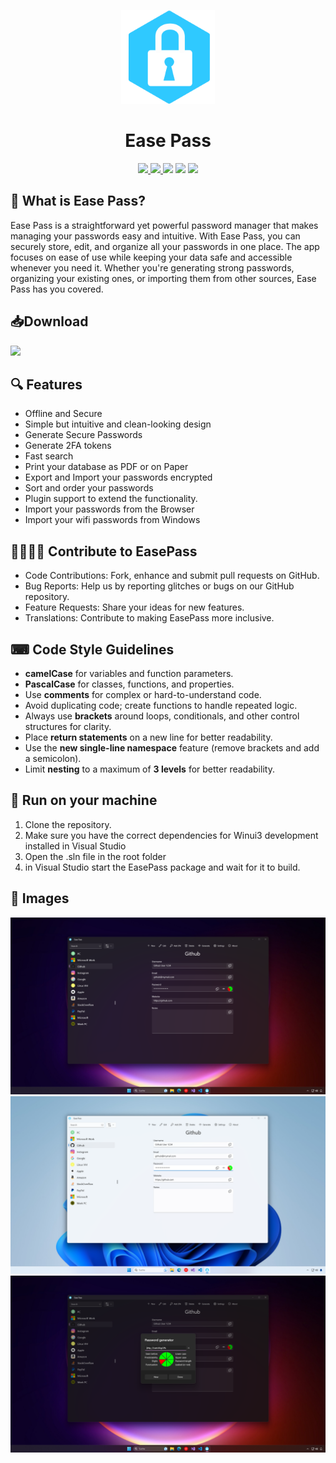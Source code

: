  <p align="center">
    <img src="EasePass/Assets/AppIcon/Icon.png" height="150px" width="auto" alt="alternate text">
 </p>
 <h1  align="center">Ease Pass</h1>
<div align="center">
    <a href="https://apps.microsoft.com/store/detail/ease-pass/9NQPF80923F5?hl=en-us&gl=us&ocid=pdpshare">
        <img src="https://img.shields.io/badge/Download-Microsoft%20Store-brightgreen?style=flat"/>
    </a>
    <a href="https://easepass.frozenassassine.de/">
        <img src="https://img.shields.io/badge/Ease Pass-Website-blue"/>
    </a>
    <img src="https://img.shields.io/github/stars/FrozenAssassine/EasePass?style=flat"/>
    <img src="https://img.shields.io/github/issues-pr/FrozenAssassine/EasePass?style=flat"/>
    <img src="https://img.shields.io/github/repo-size/FrozenAssassine/EasePass?style=flat"/>
</div>

## 🤔 What is Ease Pass?
Ease Pass is a straightforward yet powerful password manager that makes managing your passwords easy and intuitive. With Ease Pass, you can securely store, edit, and organize all your passwords in one place. The app focuses on ease of use while keeping your data safe and accessible whenever you need it. Whether you're generating strong passwords, organizing your existing ones, or importing them from other sources, Ease Pass has you covered.


## 📥Download
<a href="https://apps.microsoft.com/detail/Ease%20Pass/9NQPF80923F5?launch=true
	&mode=mini">
	<img src="https://get.microsoft.com/images/en-us%20dark.svg" width="200"/>
</a>


## 🔍 Features
- Offline and Secure
- Simple but intuitive and clean-looking design
- Generate Secure Passwords
- Generate 2FA tokens
- Fast search
- Print your database as PDF or on Paper
- Export and Import your passwords encrypted
- Sort and order your passwords
- Plugin support to extend the functionality.
- Import your passwords from the Browser
- Import your wifi passwords from Windows


## 👨‍👩‍👧‍👦 Contribute to EasePass
- Code Contributions: Fork, enhance and submit pull requests on GitHub.
- Bug Reports: Help us by reporting glitches or bugs on our GitHub repository.
- Feature Requests: Share your ideas for new features.
- Translations: Contribute to making EasePass more inclusive.

## ⌨ Code Style Guidelines
- **camelCase** for variables and function parameters.
- **PascalCase** for classes, functions, and properties.
- Use **comments** for complex or hard-to-understand code.
- Avoid duplicating code; create functions to handle repeated logic.
- Always use **brackets** around loops, conditionals, and other control structures for clarity.
- Place **return statements** on a new line for better readability.
- Use the **new single-line namespace** feature (remove brackets and add a semicolon).
- Limit **nesting** to a maximum of **3 levels** for better readability.



## 🚀 Run on your machine
1. Clone the repository.
2. Make sure you have the correct dependencies for Winui3 development installed in Visual Studio
3. Open the .sln file in the root folder
4. in Visual Studio start the EasePass package and wait for it to build.


## 📸 Images
<img src="Images/image8.png"/>
<img src="Images/image1.png"/>
<img src="Images/image9.png"/>
